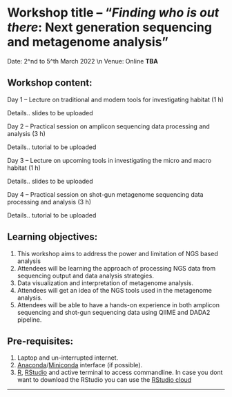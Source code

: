 # Workshop title – “*Finding who is out there*: Next generation sequencing and metagenome analysis”
Date: 2^nd to 5^th March 2022 \n
Venue: Online **TBA**

## Workshop content:

Day 1 – Lecture on traditional and modern tools for investigating habitat (1 h)

Details.. slides to be uploaded

Day 2 – Practical session on amplicon sequencing data processing and analysis (3 h)

Details.. tutorial to be uploaded

Day 3 – Lecture on upcoming tools in investigating the micro and macro habitat (1 h)

Details.. slides to be uploaded

Day 4 – Practical session on shot-gun metagenome sequencing data processing and analysis (3 h)

Details.. tutorial to be uploaded

## Learning objectives:
1.	This workshop aims to address the power and limitation of NGS based analysis
2.	Attendees will be learning the approach of processing NGS data from sequencing output and data analysis strategies.
3.	Data visualization and interpretation of metagenome analysis.
4.	Attendees will get an idea of the NGS tools used in the metagenome analysis.
5.	Attendees will be able to have a hands-on experience in both amplicon sequencing and shot-gun sequencing data using QIIME and DADA2 pipeline.

## Pre-requisites:
1.	Laptop and un-interrupted internet.
2.	[Anaconda](https://docs.anaconda.com/anaconda/install/index.html)/[Miniconda](https://docs.conda.io/en/latest/miniconda.html) interface (if possible).
3.	[R](https://cran.r-project.org), [RStudio](https://www.rstudio.com/products/rstudio/download/) and active terminal to access commandline. In case you dont want to download the RStudio you can use the [RStudio cloud](https://rstudio.cloud)

---
